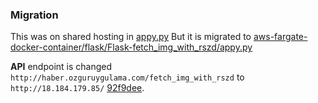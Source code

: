 ### Migration

This was on shared hosting in [appy.py](https://github.com/inceabdullah/Haber-Tellali-3th-Wave-News-Service/blob/master/flask/appy.py)
But it is migrated to [aws-fargate-docker-container/flask/Flask-fetch_img_with_rszd/appy.py](aws-fargate-docker-container/flask/Flask-fetch_img_with_rszd/)

**API** endpoint is changed `http://haber.ozguruygulama.com/fetch_img_with_rszd` to `http://18.184.179.85/` [92f9dee](https://github.com/inceabdullah/Haber-Tellali-3th-Wave-News-Service/commit/92f9dee409dd216d5615df92254f71099830fde1).